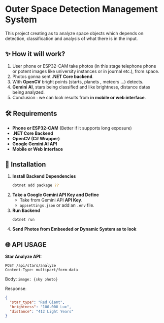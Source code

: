# Outer Space Detection Management System

This project creating as to analyze space objects which depends on detection, classification and analysis of what there is in the input.

## ✨ How it will work?
1. User phone or ESP32-CAM take photos (in this stage telephone phone or potent images like university instances or in journal etc.), from space.
2. Photos gonna sent **.NET Core backend**.
3. With **OpenCV** bright points (starts, planets , meteors ...) detects.
4. **Gemini AI**, stars being classified and like brightness, distance datas being analyzed.
5. Conclusion : we can look results from **in mobile or web interface**.

## 🛠️ Requirements
- **Phone or ESP32-CAM** (Better if it supports long exposure)
- **.NET Core Backend**
- **OpenCV (C# Wrapper)**
- **Google Gemini AI API**
- **Mobile or Web Interface**

## 🔄 Installation
1. **Install Backend Dependencies**
   ```sh
   dotnet add package ??
   ````
2. **Take a Google Gemini API Key and Define**
   - Take from Gemini API **API Key**.
   - `appsettings.json` or add an `.env` file.
3. **Run Backend**
   ```sh
   dotnet run
   ```
4. **Send Photos from Embeeded or Dynamic System as to look**

## 🌐 API USAGE
**Star Analyze API:**
```http
POST /api/stars/analyze
Content-Type: multipart/form-data
```
Body: `image: {sky photo}`

Response:
```json
{
  "star_type": "Red Giant",
  "brightness": "100.000 Lux",
  "distance": "412 Light Years"
}
```

